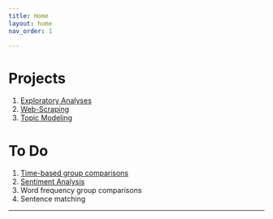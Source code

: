 ```yaml
---
title: Home
layout: home
nav_order: 1

---
```


# Projects
1. [Exploratory Analyses](./2-Exploratory.html)
2. [Web-Scraping](./3-WebScraping.html)
3. [Topic Modeling](./4-TopicModeling.html)

# To Do
1. [Time-based group comparisons](./5-TimeComp.html)
2. [Sentiment Analysis](./6-Sentiment.html)
3. Word frequency group comparisons
4. Sentence matching



----


